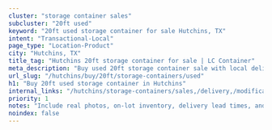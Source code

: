 ```yaml
---
cluster: "storage container sales"
subcluster: "20ft used"
keyword: "20ft used storage container for sale Hutchins, TX"
intent: "Transactional-Local"
page_type: "Location-Product"
city: "Hutchins, TX"
title_tag: "Hutchins 20ft storage container for sale | LC Container"
meta_description: "Buy used 20ft storage container sale with local delivery in Hutchins, TX. LC Container — local Since 2003. Request a fast quote today."
url_slug: "/hutchins/buy/20ft/storage-containers/used"
h1: "Buy 20ft used storage container in Hutchins"
internal_links: "/hutchins/storage-containers/sales,/delivery,/modifications"
priority: 1
notes: "Include real photos, on-lot inventory, delivery lead times, and financing info."
noindex: false
---
```


<!-- TODO: Add unique city/inventory copy, images, and internal links here. -->
